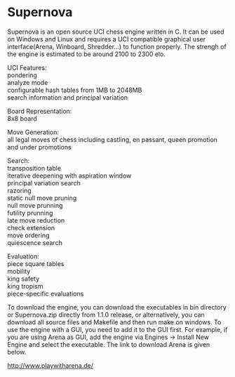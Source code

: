 # Supernova

Supernova is an open source UCI chess engine written in C. It can be used on Windows and Linux and requires a UCI compatible graphical user interface(Arena, Winboard, Shredder...) to function properly. The strengh of the engine is estimated to be around 2100 to 2300 elo.

UCI Features:  
pondering  
analyze mode  
configurable hash tables from 1MB to 2048MB  
search information and principal variation  

Board Representation:  
8x8 board  

Move Generation:  
all legal moves of chess including castling, en passant, queen promotion and under promotions  

Search:  
transposition table  
iterative deepening with aspiration window  
principal variation search  
razoring  
static null move pruning  
null move prunning  
futility prunning  
late move reduction  
check extension  
move ordering  
quiescence search  

Evaluation:  
piece square tables  
mobility  
king safety  
king tropism  
piece-specific evaluations  

To download the engine, you can download the executables in bin directory or Supernova.zip directly from 1.1.0 release, or alternatively, you can download all source files and Makefile and then run make on windows. To use the engine with a GUI, you need to add it to the GUI first. For example, if you are using Arena as GUI, add the engine via Engines -> Install New Engine and select the executable. The link to download Arena is given below.

http://www.playwitharena.de/
